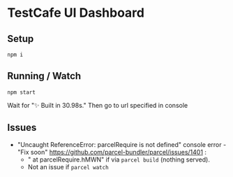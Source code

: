# TestCafe UI Dashboard

## Setup
```
npm i
```

## Running / Watch
```
npm start 
```

Wait for "✨  Built in 30.98s." 
Then go to url specified in console

## Issues
- "Uncaught ReferenceError: parcelRequire is not defined" console error - "Fix soon" https://github.com/parcel-bundler/parcel/issues/1401 :
  - " at parcelRequire.hMWN" if via `parcel build` (nothing served).
  - Not an issue if `parcel watch`
